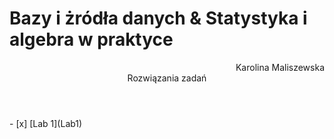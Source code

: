 # Bazy i żródła danych & Statystyka i algebra w praktyce 
<div align='right'> Karolina Maliszewska </div>
<div> 
  <header>Rozwiązania zadań</header>
  - [x] [Lab 1](Lab1)
</div    
